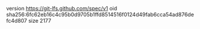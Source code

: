 version https://git-lfs.github.com/spec/v1
oid sha256:6fc62eb16c4c95b0d9705b1ffd8514516f0124d49fab6cca54ad876defc4d807
size 2177

